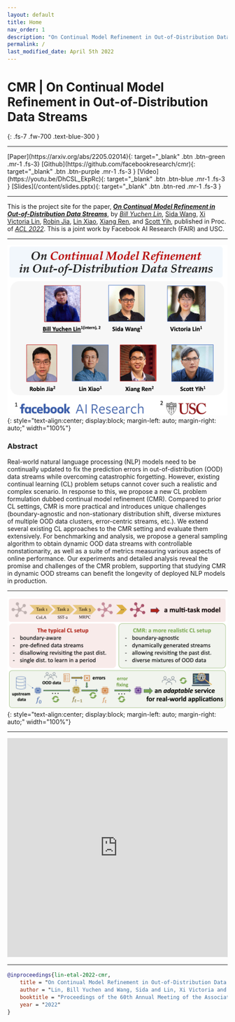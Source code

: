 ```yaml
---
layout: default
title: Home
nav_order: 1
description: "On Continual Model Refinement in Out-of-Distribution Data Streams"
permalink: /
last_modified_date: April 5th 2022
---
```

 
# CMR | On Continual Model Refinement in Out-of-Distribution Data Streams
{: .fs-7 .fw-700 .text-blue-300 }

---
<span class="fs-2">
[Paper](https://arxiv.org/abs/2205.02014){: target="_blank" .btn .btn-green .mr-1 .fs-3}
[Github](https://github.com/facebookresearch/cmr){: target="_blank" .btn .btn-purple .mr-1 .fs-3 }
[Video](https://youtu.be/DhCSL_EkpRc){: target="_blank" .btn .btn-blue .mr-1 .fs-3 }
[Slides](/content/slides.pptx){: target="_blank" .btn .btn-red .mr-1 .fs-3 }
<!-- [Poster](/content/csr_poster.pdf){: target="_blank" .btn .btn-red .mr-1 .fs-3 } -->
</span>


<!--
--- 
<span class="fs-2">
[Data](/data){: .btn .btn-green .mr-1 }
[Methods](/methods){: .btn .btn-purple .mr-1 }
[Metrics](/metrics){: .btn .btn-blue .mr-1 }
[Leaderboard](/leaderboard){: .btn .btn-red .mr-1 }
</span>
-->

---


<!-- ![DrFact](/images/poaster.png){: style="text-align:center; display:block; margin-left: auto; margin-right: auto;" width="100%"} -->

This is the project site for the paper, [_**On Continual Model Refinement in Out-of-Distribution Data Streams**_](https://yuchenlin.xyz/files/cmr.pdf), by [_Bill Yuchen Lin_](https://yuchenlin.xyz/), [Sida Wang](http://www.sidaw.xyz/), [Xi Victoria Lin](http://victorialin.net/), [Robin Jia](https://robinjia.github.io/), [Lin Xiao](https://linxiaolx.github.io/), [Xiang Ren](http://www-bcf.usc.edu/~xiangren/), and [Scott Yih](https://scottyih.org/), published in Proc. of [*ACL 2022*](https://www.2022.aclweb.org/). 
This is a joint work by Facebook AI Research (FAIR) and USC.

---

<!-- 
 <style type="text/css">
    .image-left {
      display: block;
      margin-left: auto;
      margin-right: auto;
      float: right;
    }
 
    table th:first-of-type {
        width: 10
    }
    table th:nth-of-type(2) {
        width: 10
    }
    table th:nth-of-type(3) {
        width: 50
    }
    table th:nth-of-type(4) {
        width: 30
    } 

    </style> -->




![Introduction](images/authors.png){: style="text-align:center; display:block; margin-left: auto; margin-right: auto;" width="100%"}

<!-- {: .fs-3 .fw-300 } -->
### Abstract
Real-world natural language processing (NLP) models need to be continually updated to fix the prediction errors in out-of-distribution (OOD) data streams while overcoming catastrophic forgetting. However, existing continual learning (CL) problem setups cannot cover such a realistic and complex scenario. In response to this, we propose a new CL problem formulation dubbed continual model refinement (CMR). Compared to prior CL settings, CMR is more practical and introduces unique challenges (boundary-agnostic and non-stationary distribution shift, diverse mixtures of multiple OOD data clusters, error-centric streams, etc.). We extend several existing CL approaches to the CMR setting and evaluate them extensively. For benchmarking and analysis, we propose a general sampling algorithm to obtain dynamic OOD data streams with controllable nonstationarity, as well as a suite of metrics measuring various aspects of online performance. Our experiments and detailed analysis reveal the promise and challenges of the CMR problem, supporting that studying CMR in dynamic OOD streams can benefit the longevity of deployed NLP models in production.

---

![Conclusion](images/conclusion.png){: style="text-align:center; display:block; margin-left: auto; margin-right: auto;" width="100%"}

--- 

<iframe width="100%" height="500" src="https://www.youtube.com/embed/DhCSL_EkpRc" title="YouTube video player" frameborder="0" allow="accelerometer; autoplay; clipboard-write; encrypted-media; gyroscope; picture-in-picture" allowfullscreen></iframe>

---

```bibtex
@inproceedings{lin-etal-2022-cmr,
    title = "On Continual Model Refinement in Out-of-Distribution Data Streams",
    author = "Lin, Bill Yuchen and Wang, Sida and Lin, Xi Victoria and Jia, Robin and Xiao, Lin and Ren, Xiang and Yih, Wen-tau",
    booktitle = "Proceedings of the 60th Annual Meeting of the Association for Computational Linguistics (ACL 2022)",
    year = "2022"
}
```